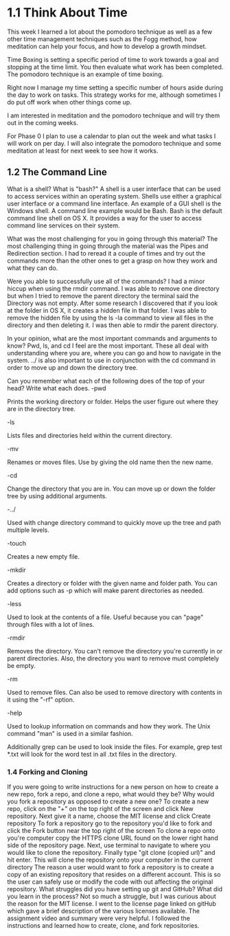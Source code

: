 # 1.1 Think About Time
This week I learned a lot about the pomodoro technique as well as a few other time management techniques such as the Fogg method, how meditation can help your focus, and how to develop a growth mindset.

Time Boxing is setting a specific period of time to work towards a goal and stopping at the time limit. You then evaluate what work has been completed. The pomodoro technique is an example of time boxing.

Right now I manage my time setting a specific number of hours aside during the day to work on tasks. This strategy works for me, although sometimes I do put off work when other things come up.

I am interested in meditation and the pomodoro technique and will try them out in the coming weeks.

For Phase 0 I plan to use a calendar to plan out the week and what tasks I will work on per day. I will also integrate the pomodoro technique and some meditation at least for next week to see how it works.

## 1.2 The Command Line
What is a shell? What is "bash?"
A shell is a user interface that can be used to access services within an operating system. Shells use either a graphical user interface or a command line interface. An example of a GUI shell is the Windows shell. A command line example would be Bash. Bash is the default command line shell on OS X. It provides a way for the user to access command line services on their system.

What was the most challenging for you in going through this material?
The most challenging thing in going through the material was the Pipes and Redirection section. I had to reread it a couple of times and try out the commands more than the other ones to get a grasp on how they work and what they can do.

Were you able to successfully use all of the commands?
I had a minor hiccup when using the rmdir command. I was able to remove one directory but when I tried to remove the parent directory the terminal said the Directory was not empty. After some research I discovered that if you look at the folder in OS X, it creates a hidden file in that folder. I was able to remove the hidden file by using the ls -la command to view all files in the directory and then deleting it. I was then able to rmdir the parent directory.

In your opinion, what are the most important commands and arguments to know?
Pwd, ls, and cd I feel are the most important. These all deal with understanding where you are, where you can go and how to navigate in the system. ../ is also important to use in conjunction with the cd command in order to move up and down the directory tree.

Can you remember what each of the following does of the top of your head? Write what each does.
-pwd

Prints the working directory or folder. Helps the user figure out where they are in the directory tree.

-ls

Lists files and directories held within the current directory.

-mv

Renames or moves files. Use by giving the old name then the new name.

-cd

Change the directory that you are in. You can move up or down the folder tree by using additional arguments.

-../

Used with change directory command to quickly move up the tree and path multiple levels.

-touch

Creates a new empty file.

-mkdir

Creates a directory or folder with the given name and folder path. You can add options such as -p which will make parent directories as needed.

-less

Used to look at the contents of a file. Useful because you can "page" through files with a lot of lines.

-rmdir

Removes the directory. You can't remove the directory you're currently in or parent directories. Also, the directory you want to remove must completely be empty.

-rm

Used to remove files. Can also be used to remove directory with contents in it using the "-rf" option.

-help

Used to lookup information on commands and how they work. The Unix command "man" is used in a similar fashion.

Additionally grep can be used to look inside the files. For example, grep test *.txt will look for the word test in all .txt files in the directory.
### 1.4 Forking and Cloning
If you were going to write instructions for a new person on how to create a new repo, fork a repo, and clone a repo, what would they be? Why would you fork a repository as opposed to create a new one?
To create a new repo, click on the "+" on the top right of the screen and click New repository. Next give it a name, choose the MIT license and click Create repository
To fork a repository go to the repository you'd like to fork and click the Fork button near the top right of the screen
To clone a repo onto you're computer copy the HTTPS clone URL found on the lower right hand side of the repository page. Next, use terminal to navigate to where you would like to clone the repository. Finally type "git clone (copied url)" and hit enter. This will clone the repository onto your computer in the current directory 
The reason a user would want to fork a repository is to create a copy of an existing repository that resides on a different account. This is so the user can safely use or modify the code with out affecting the original repository.
What struggles did you have setting up git and GitHub? What did you learn in the process?
Not so much a struggle, but I was curious about the reason for the MIT license. I went to the license page linked on gitHub which gave a brief description of the various licenses available. The assignment video and summary were very helpful. I followed the instructions and learned how to create, clone, and fork repositories.